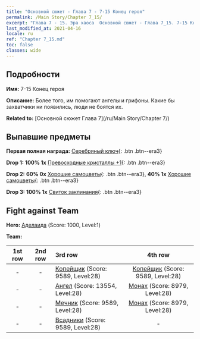```yaml
---
title: "Основной сюжет - Глава 7 - 7-15 Конец героя"
permalink: /Main Story/Chapter 7_15/
excerpt: "Глава 7 - 15. Эра хаоса  Основной сюжет - Глава 7_15. 7-15 Конец героя"
last_modified_at: 2021-04-16
locale: ru
ref: "Chapter 7_15.md"
toc: false
classes: wide
---
```


## Подробности

 **Имя:** 7-15 Конец героя

 **Описание:** Более того, им помогают ангелы и грифоны. Какие бы захватчики ни появились, люди не боятся их.

 **Related to:** [Основной сюжет Глава 7](/ru/Main Story/Chapter 7/)

## Выпавшие предметы

 **Первая полная награда:** [Серебряный ключ](/ru/Items/con_693/){: .btn .btn--era3}

 **Drop 1:** **100% 1x** [Превосходные кристаллы +1](/ru/Items/mat_24/){: .btn .btn--era3}

 **Drop 2:** **60% 0x** [Хорошие самоцветы](/ru/Items/mat_16/){: .btn .btn--era3}, **40% 1x** [Хорошие самоцветы](/ru/Items/mat_16/){: .btn .btn--era3}

 **Drop 3:** **100% 1x** [Свиток заклинания](/ru/Items/con_694/){: .btn .btn--era3}


## Fight against Team
 **Hero:** [Аделаида](/ru/heroes/Adelaide/) (Score: 1000, Level:1)

 **Team:**


  | 1st row | 2nd row | 3rd row | 4th row |
  |:----:|:----:|:----|:----:|
  | - | - | [Копейщик](/ru/units/Pikeman/) (Score: 9589, Level:28)  | [Копейщик](/ru/units/Pikeman/) (Score: 9589, Level:28)  |
  | - | - | [Ангел](/ru/units/Angel/) (Score: 13554, Level:28)  | [Монах](/ru/units/Monk/) (Score: 8979, Level:28)  |
  | - | - | [Мечник](/ru/units/Swordsman/) (Score: 9589, Level:28)  | [Монах](/ru/units/Monk/) (Score: 8979, Level:28)  |
  | - | - | [Всадники](/ru/units/Cavalier/) (Score: 9589, Level:28)  | - |


